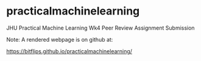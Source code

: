 # practicalmachinelearning

JHU Practical Machine Learning Wk4 Peer Review Assignment Submission

Note: A rendered webpage is on github at:

  https://bitflips.github.io/practicalmachinelearning/